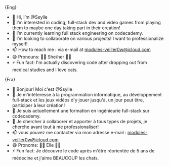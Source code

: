 {Eng}

- 👋 Hi, I’m @Ssylle
- 👀 I’m interested in coding, full-stack dev and video games from playing them to maybe one day taking part in their creation!
- 🌱 I’m currently learning full stack engineering on codecademy.
- 💞️ I’m looking to collaborate on various projects! I want to professionalize myself!
- 📫 How to reach me : via e-mail at modules-veiller0w@icloud.com
- 😄 Pronouns: 🏳️‍⚧️ She/her 🏳️‍⚧️
- ⚡ Fun fact: I'm actually discovering code after dropping out from medical studies and I love cats.

{Fra}

- 👋 Bonjour! Moi c'est @Ssylle
- 👀 Je m'intéteresse à la programmation informatique, au développement full-stack et les jeux vidéos d'y jouer jusqu'à, un jour peut être, participer à leur création!
- 🌱 Je suis actuellement une formation en ingénieurie full-stack sur codecademy.
- 💞️ Je chercher à collaborer et apporter à tous types de projets, je cherche avant tout à me professionaliser!
- 📫 vous pouvez me contacter via mon adresse e-mail : modules-veiller0w@icloud.com 
- 😄 Pronoms: 🏳️‍⚧️ Elle 🏳️‍⚧️
- ⚡ Fun fact: Je découvre le code après m'être réorientée de 5 ans de médecine et j'aime BEAUCOUP les chats.
